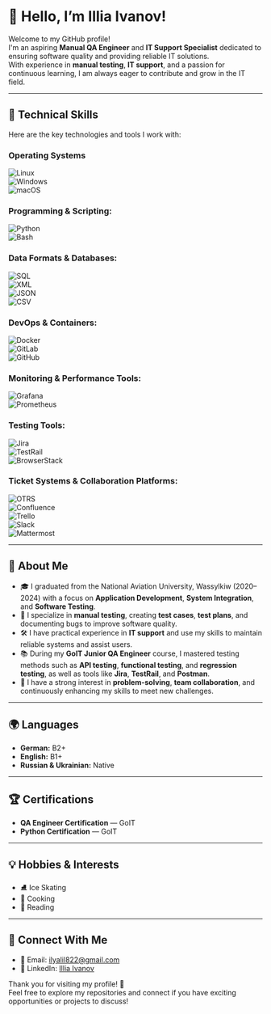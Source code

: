 # 👋 Hello, I’m Illia Ivanov!

Welcome to my GitHub profile!  
I'm an aspiring **Manual QA Engineer** and **IT Support Specialist** dedicated to ensuring software quality and providing reliable IT solutions.  
With experience in **manual testing**, **IT support**, and a passion for continuous learning, I am always eager to contribute and grow in the IT field.

---

## 🧰 **Technical Skills**

Here are the key technologies and tools I work with:

### **Operating Systems**
   ![Linux](https://img.shields.io/badge/-Linux-FCC624?logo=linux&logoColor=black)  
   ![Windows](https://img.shields.io/badge/-Windows-0078D6?logo=windows&logoColor=white)  
   ![macOS](https://img.shields.io/badge/-macOS-000000?logo=apple&logoColor=white)

### **Programming & Scripting:**  
  ![Python](https://img.shields.io/badge/-Python-3776AB?logo=python&logoColor=white)  
  ![Bash](https://img.shields.io/badge/-Bash_Scripting-4EAA25?logo=gnu-bash&logoColor=white)

### **Data Formats & Databases:**  
  ![SQL](https://img.shields.io/badge/-SQL-336791?logo=postgresql&logoColor=white)  
  ![XML](https://img.shields.io/badge/-XML-FFA500?logo=xml&logoColor=white)  
  ![JSON](https://img.shields.io/badge/-JSON-000000?logo=json&logoColor=white)  
  ![CSV](https://img.shields.io/badge/-CSV-FFD43B?logo=csv&logoColor=white)

### **DevOps & Containers:**  
  ![Docker](https://img.shields.io/badge/-Docker-2496ED?logo=docker&logoColor=white)  
  ![GitLab](https://img.shields.io/badge/-GitLab-FC6D26?logo=gitlab&logoColor=white)  
  ![GitHub](https://img.shields.io/badge/-GitHub-181717?logo=github&logoColor=white)

### **Monitoring & Performance Tools:**  
  ![Grafana](https://img.shields.io/badge/-Grafana-F46800?logo=grafana&logoColor=white)  
  ![Prometheus](https://img.shields.io/badge/-Prometheus-E6522C?logo=prometheus&logoColor=white)

### **Testing Tools:**  
  ![Jira](https://img.shields.io/badge/-Jira-0052CC?logo=jira&logoColor=white)  
  ![TestRail](https://img.shields.io/badge/-TestRail-3776AB?logoColor=white)  
  ![BrowserStack](https://img.shields.io/badge/-BrowserStack-FF6C37?logo=browserstack&logoColor=white)

### **Ticket Systems & Collaboration Platforms:**  
  ![OTRS](https://img.shields.io/badge/-OTRS-000000?logoColor=white)  
  ![Confluence](https://img.shields.io/badge/-Confluence-172B4D?logo=confluence&logoColor=white)  
  ![Trello](https://img.shields.io/badge/-Trello-0079BF?logo=trello&logoColor=white)  
  ![Slack](https://img.shields.io/badge/-Slack-4A154B?logo=slack&logoColor=white)  
  ![Mattermost](https://img.shields.io/badge/-Mattermost-0072C6?logo=mattermost&logoColor=white)

---

## 🎯 **About Me**

- 🎓 I graduated from the National Aviation University, Wassylkiw (2020–2024) with a focus on **Application Development**, **System Integration**, and **Software Testing**.  
- 🧪 I specialize in **manual testing**, creating **test cases**, **test plans**, and documenting bugs to improve software quality.  
- 🛠️ I have practical experience in **IT support** and use my skills to maintain reliable systems and assist users.  
- 📚 During my **GoIT Junior QA Engineer** course, I mastered testing methods such as **API testing**, **functional testing**, and **regression testing**, as well as tools like **Jira**, **TestRail**, and **Postman**.  
- 🌟 I have a strong interest in **problem-solving**, **team collaboration**, and continuously enhancing my skills to meet new challenges.

---

## 🌍 **Languages**

- **German:** B2+  
- **English:** B1+  
- **Russian & Ukrainian:** Native  

---

## 🏆 **Certifications**

- **QA Engineer Certification** — GoIT  
- **Python Certification** — GoIT  

---

## 💡 **Hobbies & Interests**

- ⛸️ Ice Skating  
- 🍳 Cooking  
- 📖 Reading  

---

## 🤝 **Connect With Me**

- 📧 Email: [ilyalil822@gmail.com](mailto:ilyalil822@gmail.com)  
- 💼 LinkedIn: [Illia Ivanov](https://www.linkedin.com/in/illia822/)  

Thank you for visiting my profile! 🚀  
Feel free to explore my repositories and connect if you have exciting opportunities or projects to discuss!  
